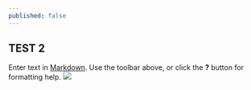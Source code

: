 ```yaml
---
published: false
---
```


## TEST 2

Enter text in [Markdown](http://daringfireball.net/projects/markdown/). Use the toolbar above, or click the **?** button for formatting help.
![](/_posts/articles/Screen%20Shot%202013-08-29%20at%2011.43.38%20AM.png)